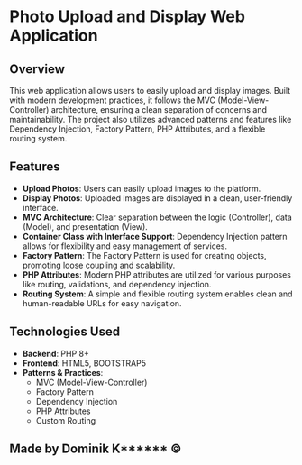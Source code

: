 # Photo Upload and Display Web Application

## Overview

This web application allows users to easily upload and display images. Built with modern development practices, it follows the MVC (Model-View-Controller) architecture, ensuring a clean separation of concerns and maintainability. The project also utilizes advanced patterns and features like Dependency Injection, Factory Pattern, PHP Attributes, and a flexible routing system. 

## Features

- **Upload Photos**: Users can easily upload images to the platform.
- **Display Photos**: Uploaded images are displayed in a clean, user-friendly interface.
- **MVC Architecture**: Clear separation between the logic (Controller), data (Model), and presentation (View).
- **Container Class with Interface Support**: Dependency Injection pattern allows for flexibility and easy management of services.
- **Factory Pattern**: The Factory Pattern is used for creating objects, promoting loose coupling and scalability.
- **PHP Attributes**: Modern PHP attributes are utilized for various purposes like routing, validations, and dependency injection.
- **Routing System**: A simple and flexible routing system enables clean and human-readable URLs for easy navigation.

## Technologies Used

- **Backend**: PHP 8+
- **Frontend**: HTML5, BOOTSTRAP5
- **Patterns & Practices**:
  - MVC (Model-View-Controller)
  - Factory Pattern
  - Dependency Injection
  - PHP Attributes
  - Custom Routing


## Made by Dominik K****** ©
